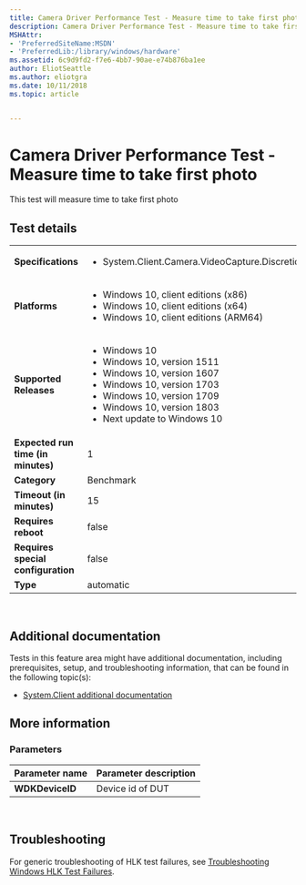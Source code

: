 ```yaml
---
title: Camera Driver Performance Test - Measure time to take first photo
description: Camera Driver Performance Test - Measure time to take first photo
MSHAttr:
- 'PreferredSiteName:MSDN'
- 'PreferredLib:/library/windows/hardware'
ms.assetid: 6c9d9fd2-f7e6-4bb7-90ae-e74b876ba1ee
author: EliotSeattle
ms.author: eliotgra
ms.date: 10/11/2018
ms.topic: article


---
```


# <span id="p_hlk_test.61ad5198-3e58-4be7-b4c4-ce5867699098"></span>Camera Driver Performance Test - Measure time to take first photo


This test will measure time to take first photo

## Test details
|||
|---|---|
| **Specifications**  | <ul><li>System.Client.Camera.VideoCapture.Discretional.Performance</li></ul> |  
| **Platforms**   | <ul><li>Windows 10, client editions (x86)</li><li>Windows 10, client editions (x64)</li><li>Windows 10, client editions (ARM64)</li></ul> |
| **Supported Releases** | <ul><li>Windows 10</li><li>Windows 10, version 1511</li><li>Windows 10, version 1607</li><li>Windows 10, version 1703</li><li>Windows 10, version 1709</li><li>Windows 10, version 1803</li><li>Next update to Windows 10</li></ul> |
|**Expected run time (in minutes)**| 1 |
|**Category**| Benchmark |
|**Timeout (in minutes)**| 15 |
|**Requires reboot**| false |
|**Requires special configuration**| false |
|**Type**| automatic |

 

## <span id="Additional_documentation"></span><span id="additional_documentation"></span><span id="ADDITIONAL_DOCUMENTATION"></span>Additional documentation


Tests in this feature area might have additional documentation, including prerequisites, setup, and troubleshooting information, that can be found in the following topic(s):

-   [System.Client additional documentation](system-client-additional-documentation.md)

## <span id="More_information"></span><span id="more_information"></span><span id="MORE_INFORMATION"></span>More information


### <span id="Parameters"></span><span id="parameters"></span><span id="PARAMETERS"></span>Parameters

| Parameter name  | Parameter description |
|-----------------|-----------------------|
| **WDKDeviceID** | Device id of DUT      |

 

## <span id="Troubleshooting"></span><span id="troubleshooting"></span><span id="TROUBLESHOOTING"></span>Troubleshooting


For generic troubleshooting of HLK test failures, see [Troubleshooting Windows HLK Test Failures](..\user\troubleshooting-windows-hlk-test-failures.md).

 

 






